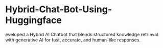 # Hybrid-Chat-Bot-Using-Huggingface
eveloped a Hybrid AI Chatbot that blends structured knowledge retrieval with generative AI for fast, accurate, and human-like responses.
